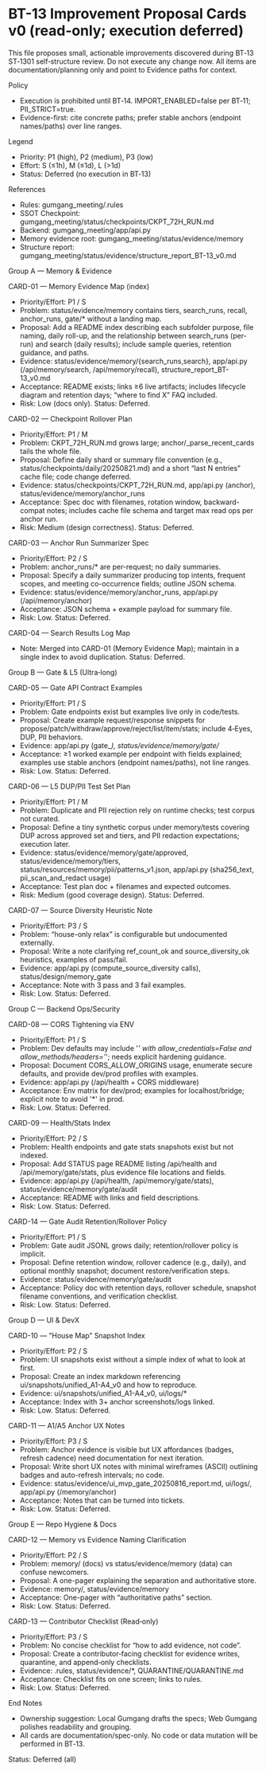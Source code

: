 # BT-13 Improvement Proposal Cards v0 (read‑only; execution deferred)

This file proposes small, actionable improvements discovered during BT‑13 ST‑1301 self‑structure review. Do not execute any change now. All items are documentation/planning only and point to Evidence paths for context.

Policy
- Execution is prohibited until BT‑14. IMPORT_ENABLED=false per BT‑11; PII_STRICT=true.
- Evidence-first: cite concrete paths; prefer stable anchors (endpoint names/paths) over line ranges.

Legend
- Priority: P1 (high), P2 (medium), P3 (low)
- Effort: S (≤1h), M (≤1d), L (>1d)
- Status: Deferred (no execution in BT‑13)

References
- Rules: gumgang_meeting/.rules
- SSOT Checkpoint: gumgang_meeting/status/checkpoints/CKPT_72H_RUN.md
- Backend: gumgang_meeting/app/api.py
- Memory evidence root: gumgang_meeting/status/evidence/memory
- Structure report: gumgang_meeting/status/evidence/structure_report_BT-13_v0.md

Group A — Memory & Evidence

CARD-01 — Memory Evidence Map (index)
- Priority/Effort: P1 / S
- Problem: status/evidence/memory contains tiers, search_runs, recall, anchor_runs, gate/* without a landing map.
- Proposal: Add a README index describing each subfolder purpose, file naming, daily roll-up, and the relationship between search_runs (per-run) and search (daily results); include sample queries, retention guidance, and paths.
- Evidence: status/evidence/memory/{search_runs,search}, app/api.py (/api/memory/search, /api/memory/recall), structure_report_BT-13_v0.md
- Acceptance: README exists; links ≥6 live artifacts; includes lifecycle diagram and retention days; “where to find X” FAQ included.
- Risk: Low (docs only). Status: Deferred.

CARD-02 — Checkpoint Rollover Plan
- Priority/Effort: P1 / M
- Problem: CKPT_72H_RUN.md grows large; anchor/_parse_recent_cards tails the whole file.
- Proposal: Define daily shard or summary file convention (e.g., status/checkpoints/daily/20250821.md) and a short “last N entries” cache file; code change deferred.
- Evidence: status/checkpoints/CKPT_72H_RUN.md, app/api.py (anchor), status/evidence/memory/anchor_runs
- Acceptance: Spec doc with filenames, rotation window, backward-compat notes; includes cache file schema and target max read ops per anchor run.
- Risk: Medium (design correctness). Status: Deferred.

CARD-03 — Anchor Run Summarizer Spec
- Priority/Effort: P2 / S
- Problem: anchor_runs/* are per-request; no daily summaries.
- Proposal: Specify a daily summarizer producing top intents, frequent scopes, and meeting co-occurrence fields; outline JSON schema.
- Evidence: status/evidence/memory/anchor_runs, app/api.py (/api/memory/anchor)
- Acceptance: JSON schema + example payload for summary file.
- Risk: Low. Status: Deferred.

CARD-04 — Search Results Log Map
- Note: Merged into CARD-01 (Memory Evidence Map); maintain in a single index to avoid duplication. Status: Deferred.

Group B — Gate & L5 (Ultra‑long)

CARD-05 — Gate API Contract Examples
- Priority/Effort: P1 / S
- Problem: Gate endpoints exist but examples live only in code/tests.
- Proposal: Create example request/response snippets for propose/patch/withdraw/approve/reject/list/item/stats; include 4‑Eyes, DUP, PII behaviors.
- Evidence: app/api.py (gate_*), status/evidence/memory/gate/*
- Acceptance: ≥1 worked example per endpoint with fields explained; examples use stable anchors (endpoint names/paths), not line ranges.
- Risk: Low. Status: Deferred.

CARD-06 — L5 DUP/PII Test Set Plan
- Priority/Effort: P1 / M
- Problem: Duplicate and PII rejection rely on runtime checks; test corpus not curated.
- Proposal: Define a tiny synthetic corpus under memory/tests covering DUP across approved set and tiers, and PII redaction expectations; execution later.
- Evidence: status/evidence/memory/gate/approved, status/evidence/memory/tiers, status/resources/memory/pii/patterns_v1.json, app/api.py (sha256_text, pii_scan_and_redact usage)
- Acceptance: Test plan doc + filenames and expected outcomes.
- Risk: Medium (good coverage design). Status: Deferred.

CARD-07 — Source Diversity Heuristic Note
- Priority/Effort: P3 / S
- Problem: “house-only relax” is configurable but undocumented externally.
- Proposal: Write a note clarifying ref_count_ok and source_diversity_ok heuristics, examples of pass/fail.
- Evidence: app/api.py (compute_source_diversity calls), status/design/memory_gate
- Acceptance: Note with 3 pass and 3 fail examples.
- Risk: Low. Status: Deferred.

Group C — Backend Ops/Security

CARD-08 — CORS Tightening via ENV
- Priority/Effort: P1 / S
- Problem: Dev defaults may include '*' with allow_credentials=False and allow_methods/headers='*'; needs explicit hardening guidance.
- Proposal: Document CORS_ALLOW_ORIGINS usage, enumerate secure defaults, and provide dev/prod profiles with examples.
- Evidence: app/api.py (/api/health + CORS middleware)
- Acceptance: Env matrix for dev/prod; examples for localhost/bridge; explicit note to avoid '*' in prod.
- Risk: Low. Status: Deferred.

CARD-09 — Health/Stats Index
- Priority/Effort: P2 / S
- Problem: Health endpoints and gate stats snapshots exist but not indexed.
- Proposal: Add STATUS page README listing /api/health and /api/memory/gate/stats, plus evidence file locations and fields.
- Evidence: app/api.py (/api/health, /api/memory/gate/stats), status/evidence/memory/gate/audit
- Acceptance: README with links and field descriptions.
- Risk: Low. Status: Deferred.

CARD-14 — Gate Audit Retention/Rollover Policy
- Priority/Effort: P1 / S
- Problem: Gate audit JSONL grows daily; retention/rollover policy is implicit.
- Proposal: Define retention window, rollover cadence (e.g., daily), and optional monthly snapshot; document restore/verification steps.
- Evidence: status/evidence/memory/gate/audit
- Acceptance: Policy doc with retention days, rollover schedule, snapshot filename conventions, and verification checklist.
- Risk: Low. Status: Deferred.

Group D — UI & DevX

CARD-10 — “House Map” Snapshot Index
- Priority/Effort: P2 / S
- Problem: UI snapshots exist without a simple index of what to look at first.
- Proposal: Create an index markdown referencing ui/snapshots/unified_A1-A4_v0 and how to reproduce.
- Evidence: ui/snapshots/unified_A1-A4_v0, ui/logs/*
- Acceptance: Index with 3+ anchor screenshots/logs linked.
- Risk: Low. Status: Deferred.

CARD-11 — A1/A5 Anchor UX Notes
- Priority/Effort: P3 / S
- Problem: Anchor evidence is visible but UX affordances (badges, refresh cadence) need documentation for next iteration.
- Proposal: Write short UX notes with minimal wireframes (ASCII) outlining badges and auto-refresh intervals; no code.
- Evidence: status/evidence/ui_mvp_gate_20250816_report.md, ui/logs/, app/api.py (/memory/anchor)
- Acceptance: Notes that can be turned into tickets.
- Risk: Low. Status: Deferred.

Group E — Repo Hygiene & Docs

CARD-12 — Memory vs Evidence Naming Clarification
- Priority/Effort: P2 / S
- Problem: memory/ (docs) vs status/evidence/memory (data) can confuse newcomers.
- Proposal: A one-pager explaining the separation and authoritative store.
- Evidence: memory/, status/evidence/memory
- Acceptance: One-pager with “authoritative paths” section.
- Risk: Low. Status: Deferred.

CARD-13 — Contributor Checklist (Read‑only)
- Priority/Effort: P3 / S
- Problem: No concise checklist for “how to add evidence, not code”.
- Proposal: Create a contributor‑facing checklist for evidence writes, quarantine, and append‑only checklists.
- Evidence: .rules, status/evidence/*, QUARANTINE/QUARANTINE.md
- Acceptance: Checklist fits on one screen; links to rules.
- Risk: Low. Status: Deferred.

End Notes
- Ownership suggestion: Local Gumgang drafts the specs; Web Gumgang polishes readability and grouping.
- All cards are documentation/spec-only. No code or data mutation will be performed in BT‑13.

Status: Deferred (all)